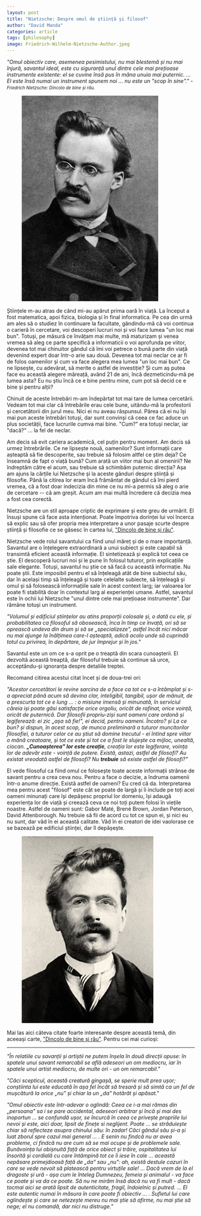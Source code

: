 ```yaml
---
layout: post
title: "Nietzsche: Despre omul de știință și filosof"
author: "David Manda"
categories: article
tags: [philosophy]
image: Friedrich-Wilhelm-Nietzsche-Author.jpeg
---
```


_"Omul obiectiv care, asemenea pesimistului, nu mai blestemă și nu mai înjură, savantul ideal, este cu siguranță unul dintre cele mai prețioase instrumente existente: el se cuvine însă pus în mâna unuia mai puternic. ... El este însă numai un instrument spunem noi ... nu este un "scop în sine"."_ - <i><small>Friedrich Nietzsche: Dincolo de bine și rău.</small></i>

<figure>
  <img src="/assets/img/Nietzsche1869.jpeg" alt="drawing" height=550/>
</figure>

Științele m-au atras de când mi-au apărut prima oară în viață. La început a fost matematica, apoi fizica, biologia și în final informatica. Pe cea din urmă am ales să o studiez în continuare la facultate, gândindu-mă că voi continua o carieră în cercetare, voi descoperi lucruri noi și voi face lumea "un loc mai bun". Totuși, pe măsură ce învățam mai multe, mă maturizam și venea vremea să aleg ce parte specifică a informaticii o voi aprofunda pe viitor, devenea tot mai chinuitor gândul că îmi voi petrece o bună parte din viață devenind expert doar într-o arie sau două. Devenea tot mai neclar ce ar fi de folos oamenilor și cum va face alegera mea lumea "un loc mai bun". Ce ne lipsește, cu adevărat, să merite o astfel de investiție? Și cum aș putea face eu această alegere măreață, având 21 de ani, încă dezmeticindu-mă pe lumea asta? Eu nu știu încă ce e bine pentru mine, cum pot să decid ce e bine și pentru alții?

Chinuit de aceste întrebări m-am îndepărtat tot mai tare de lumea cercetării. Vedeam tot mai clar că întrebările erau cele bune, uitându-mă la profestorii și cercetătorii din jurul meu. Nici ei nu aveau răspunsul. Părea că ei nu își mai pun aceste întrebări totuși, dar sunt convinși că ceea ce fac aduce un plus societății, face lucrurile cumva mai bine. "Cum?" era totuși neclar, iar "dacă?" ... la fel de neclar.

Am decis să evit cariera academică, cel puțin pentru moment. Am decis să urmez întrebrările. Ce ne lipsește nouă, oamenilor? Sunt informații care așteaptă să fie descoperite, sau trebuie să folosim altfel ce știm deja? Ce înseamnă de fapt o viață bună? Cum arată un viitor mai bun al omenirii? Ne îndreptăm către el acum, sau trebuie să schimbăm puternic direcția? Așa am ajuns la cărțile lui Nietzsche și la aceste gânduri despre știință și filosofie. Până la citirea lor eram încă frământat de gândul că îmi pierd vremea, că a fost doar indecizia din mine ce nu mi-a permis să aleg o arie de cercetare -- că am greșit. Acum am mai multă încredere că decizia mea a fost cea corectă.

Nietzsche are un stil aproape criptic de exprimare și este greu de urmărit. El însuși spune că face asta intenționat. Poate împotriva dorinței lui voi încerca să explic sau să ofer propria mea interpretare a unor pasaje scurte despre știință și filosofie ce se găsesc în cartea lui, ["Dincolo de bine și rău"](https://carturesti.ro/carte/dincolo-de-bine-si-de-rau-734831523?p=2).

Nietzsche vede rolul savantului ca fiind unul măreț și de o mare importanță. Savantul are o înțelegere extraordinară a unui subiect și este capabil să transimtă eficient această informație. El sintetizează și explică tot ceea ce știe. El descoperă lucruri noi și le pune în folosul tuturor, prin explicațiile sale elegante. Totuși, savantul nu știe ce să facă cu această informație. Nu poate știi. Este imposibil pentru el să înțeleagă atât de bine subiectul său, dar în același timp să înțeleagă și toate celelalte subiecte, să înțeleagă și omul și să folosească informațiile sale în acest context larg; iar valoarea lor poate fi stabilită doar în contextul larg al experienței umane. Astfel, savantul este în ochii lui Nietzsche "unul dintre cele mai prețioase instrumente". Dar rămâne totuși un instrument.

_"Volumul și edificiul științelor au atins proporții colosale și, o dată cu ele, și probabilitatea ca filosoful să obosească, înca în timp ce învață, ori să se oprească undeva din drum și să se „specializeze", astfel încât nici măcar nu mai ajunge la înălțimea care-l așteaptă, adică acolo unde să cuprindă totul cu privirea, în depărtare, de jur împrejur și în jos."_

Savantul este un om ce s-a oprit pe o treaptă din scara cunoașterii. El dezvoltă această treaptă, dar filosoful trebuie să continue să urce, acceptându-și ignoranța despre detaliile treptei.

Recomand citirea acestui citat încet și de doua-trei ori:

_"Acestor cercetători le revine sarcina de a face ca tot ce s-a întâmplat și s-a apreciat până acum să devina clar, inteligibil, tangibil, ușor de mânuit, de a prescurta tot ce e lung ... : o misiune imensă și minunată, în serviciul căreia iși poate găsi satisfacție orice orgoliu, oricât de rafinat, orice voință, oricât de puternică. Dar filosofii propriu-ziși sunt oameni care ordonă și legiferează: ei zic „așa să fie!", ei decid, pentru oameni. Încotro? și La ce bun? și dispun, în acest scop, de munca preliminară a tuturor muncitorilor filosofiei, a tuturor celor ce au știut să domine trecutul - ei întind spre viitor o mână creatoare, și tot ce este și tot ce a fost le slujește ca mijloc, unealtă, ciocan. **„Cunoașterea" lor este creație**, creația lor este legiferare, voința lor de adevăr este - voință de putere. Există, astazi, astfel de filosofi? Au existat vreodată astfel de filosofi? Nu **trebuie** să existe astfel de filosofi?"_

El vede filosoful ca fiind omul ce folosește toate aceste informații strânse de savant pentru a crea ceva nou. Pentru a face o decizie, a îndruma oamenii într-o anume direcție. Există astfel de oameni? Eu cred că da. Interpretarea mea pentru acest "filosof" este cât se poate de largă și îi include pe toți acei oameni minunați care își depășesc propriul lor domeniu, își adaugă experiența lor de viață și creează ceva ce noi toți putem folosi în viețile noastre. Astfel de oameni sunt: Gabor Maté, Brené Brown, Jordan Peterson, David Attenborough. Nu trebuie să fii de acord cu tot ce spun ei, și nici eu nu sunt, dar văd în ei această calitate. Văd în ei creatori de idei vaolorase ce se bazează pe edificiul științei, dar îl depășește.

<figure>
  <img src="/assets/img/Nietzsche.jpeg" alt="drawing" height=500/>
</figure>

Mai las aici câteva citate foarte interesante despre această temă, din aceeași carte, ["Dincolo de bine și rău"](https://carturesti.ro/carte/dincolo-de-bine-si-de-rau-734831523?p=2). Pentru cei mai curioși:

---

_"În relatiile cu savanții și artiștii ne putem înșela în două direcții opuse: în spatele unui savant remarcabil se află adeseori un om mediocru, iar în spatele unui artist mediocru, de multe ori - un om remarcabil."_

_"Căci scepticul, această creatură gingașă, se sperie mult prea ușor; conștiinta lui este educată în așa fel încât să tresară și să simtă ca un fel de mușcătură la orice „nu" și chiar la un „da" hotărât și apăsat."_

_"Omul obiectiv este într-adevar o oglindă: Ceea ce i-a mai rămas din „persoana" sa i se pare accidental, adeseori arbitrar și încă și mai des inoportun ... se confundă ușor, se încurcă în ceea ce privește propriile lui nevoi și este, aici doar, lipsit de finețe si neglijent. Poate ... se străduiește chiar să reflecteze asupra chinului său: în zadar! Căci gândul său și-a și luat zborul spre cazul mai general ... . E senin nu findcă nu ar avea probleme, ci findcă nu are cum să se mai ocupe și de problemele sale. Bunăvoința lui obișnuită față de orice obiect și trăire, ospitalitatea lui însorită și cordială cu care întâmpină tot ce îi iese în cale ... această nepăsare primejdioasă față de „da" sau „nu": ah, există destule cazuri în care se vede nevoit să platească pentru virtuțile sale! ... Dacă vrem de la el dragoste și ură - așa cum le înteleg Dumnezeu, femeia și animalul - va face ce poate și va da ce poate. Să nu ne mirăm însă dacă nu va fi mult - dacă tocmai aici se arată lipsit de autenticitate, fragil, îndoielnic și putred. ... El este autentic numai în măsura în care poate fi obiectiv ... . Sufletul lui care oglindește și care se netezește mereu nu mai știe să afirme, nu mai știe să nege; el nu comandă, dar nici nu distruge."_
